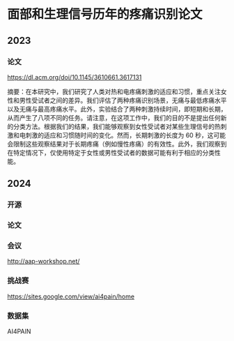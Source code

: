 # 面部和生理信号历年的疼痛识别论文

## 2023

### 论文
https://dl.acm.org/doi/10.1145/3610661.3617131

摘要：在本研究中，我们研究了人类对热和电疼痛刺激的适应和习惯，重点关注女性和男性受试者之间的差异。我们评估了两种疼痛识别场景，无痛与最低疼痛水平以及无痛与最高疼痛水平。此外，实验结合了两种刺激持续时间，即短期和长期，从而产生了八项不同的任务。请注意，在这项工作中，我们的目的不是提出任何新的分类方法。根据我们的结果，我们能够观察到女性受试者对某些生理信号的热刺激和电刺激的适应和习惯随时间的变化。然而，长期刺激的长度为 60 秒，这可能会限制这些观察结果对于长期疼痛（例如慢性疼痛）的有效性。此外，我们观察到在特定情况下，仅使用特定于女性或男性受试者的数据可能有利于相应的分类性能。

## 2024
### 开源
### 论文
### 会议
http://aap-workshop.net/
### 挑战赛
https://sites.google.com/view/ai4pain/home

### 数据集
AI4PAIN

